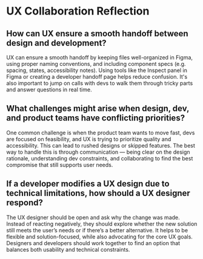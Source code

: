 # UX Collaboration Reflection

## How can UX ensure a smooth handoff between design and development?
UX can ensure a smooth handoff by keeping files well-organized in Figma, using proper naming conventions, and including component specs (e.g. spacing, states, accessibility notes). Using tools like the Inspect panel in Figma or creating a developer handoff page helps reduce confusion. It's also important to jump on calls with devs to walk them through tricky parts and answer questions in real time.

## What challenges might arise when design, dev, and product teams have conflicting priorities?
One common challenge is when the product team wants to move fast, devs are focused on feasibility, and UX is trying to prioritize quality and accessibility. This can lead to rushed designs or skipped features. The best way to handle this is through communication — being clear on the design rationale, understanding dev constraints, and collaborating to find the best compromise that still supports user needs.

## If a developer modifies a UX design due to technical limitations, how should a UX designer respond?
The UX designer should be open and ask why the change was made. Instead of reacting negatively, they should explore whether the new solution still meets the user’s needs or if there’s a better alternative. It helps to be flexible and solution-focused, while also advocating for the core UX goals. Designers and developers should work together to find an option that balances both usability and technical constraints.
